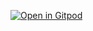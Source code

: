 
[![Open in Gitpod](https://gitpod.io/button/open-in-gitpod.svg)](https://gitpod.io/#https://github.com/wesslen/dsba6010-examples)